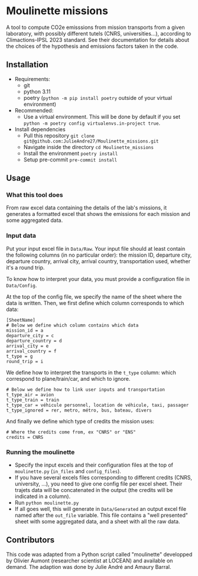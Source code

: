 # Moulinette missions

A tool to compute CO2e emisssions from mission transports from a given laboratory, with possibly different tutels (CNRS, universities...), according to Climactions-IPSL 2023 standard. See their documentation for details about the choices of the hypothesis and emissions factors taken in the code.

## Installation

* Requirements:
    * git
    * python 3.11
    * poetry (`python -m pip install poetry` outside of your virtual environment)
* Recommended:
    * Use a virtual environment. This will be done by default if you set `python -m poetry config virtualenvs.in-project true`.
* Install dependencies
    * Pull this repository `git clone git@github.com:JulieAndre27/Moulinette_missions.git`
    * Navigate inside the directory `cd Moulinette_missions`
    * Install the environment `poetry install`
    * Setup pre-commit `pre-commit install`

## Usage

### What this tool does

From raw excel data containing the details of the lab's missions, it generates a formatted excel that shows the emissions for each mission and some aggregated data.

### Input data

Put your input excel file in `Data/Raw`. Your input file should at least contain the following columns (in no particular order): the mission ID, departure city, departure country, arrival city, arrival country, transportation used, whether it's a round trip.

To know how to interpret your data, you must provide a configuration file in `Data/Config`.

At the top of the config file, we specify the name of the sheet where the data is written.
Then, we first define which column corresponds to which data:

```
[SheetName]
# Below we define which column contains which data
mission_id = a
departure_city = c
departure_country = d
arrival_city = e
arrival_country = f
t_type = g
round_trip = i
```

We define how to interpret the transports in the `t_type` column: which correspond to plane/train/car, and which to ignore.

```
# Below we define how to link user inputs and transportation
t_type_air = avion
t_type_train = train
t_type_car = véhicule personnel, location de véhicule, taxi, passager
t_type_ignored = rer, metro, métro, bus, bateau, divers
```

And finally we define which type of credits the mission uses:

```
# Where the credits come from, ex "CNRS" or "ENS"
credits = CNRS
```

### Running the moulinette

* Specify the input excels and their configuration files at the top of `moulinette.py` (`in_files` and `config_files`).
* If you have several excels files corresponding to different credits (CNRS, university, ...), you need to give one config file per excel sheet. Their trajets data will be concatenated in the output (the credits will be indicated in a column).
* Run `python moulinette.py`
* If all goes well, this will generate in `Data/Generated` an output excel file named after the `out_file` variable. This file contains a "well presented" sheet with some aggregated data, and a sheet with all the raw data.

## Contributors
This code was adapted from a Python script called "moulinette" developped by Olivier Aumont (researcher scientist at LOCEAN) and available on demand.
The adaption was done by Julie André and Amaury Barral.
